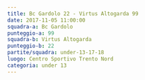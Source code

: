 ```yaml
---
title: Bc Gardolo 22 - Virtus Altogarda 99
date: 2017-11-05 11:00:00
squadra-a: Bc Gardolo
punteggio-a: 99
squadra-b: Virtus Altogarda
punteggio-b: 22
partite/squadra: under-13-17-18
luogo: Centro Sportivo Trento Nord
categoria: under 13
---
```

